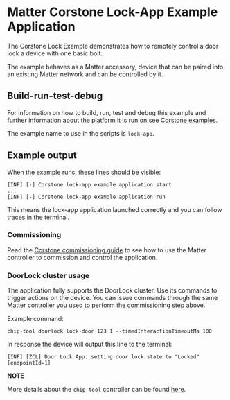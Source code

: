 # Matter Corstone Lock-App Example Application

The Corstone Lock Example demonstrates how to remotely control a door lock a
device with one basic bolt.

The example behaves as a Matter accessory, device that can be paired into an
existing Matter network and can be controlled by it.

## Build-run-test-debug

For information on how to build, run, test and debug this example and further
information about the platform it is run on see
[Corstone examples](../../../docs/guides/corstone_examples.md).

The example name to use in the scripts is `lock-app`.

## Example output

When the example runs, these lines should be visible:

```
[INF] [-] Corstone lock-app example application start
...
[INF] [-] Corstone lock-app example application run
```

This means the lock-app application launched correctly and you can follow traces
in the terminal.

### Commissioning

Read the
[Corstone commissioning guide](../../../docs/guides/corstone_commissioning.md)
to see how to use the Matter controller to commission and control the
application.

### DoorLock cluster usage

The application fully supports the DoorLock cluster. Use its commands to trigger
actions on the device. You can issue commands through the same Matter controller
you used to perform the commissioning step above.

Example command:

```
chip-tool doorlock lock-door 123 1 --timedInteractionTimeoutMs 100
```

In response the device will output this line to the terminal:

```
[INF] [ZCL] Door Lock App: setting door lock state to "Locked" [endpointId=1]
```

**NOTE**

More details about the `chip-tool` controller can be found
[here](../../chip-tool/README.md).
